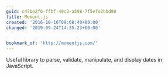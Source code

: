 ```yaml
---
guid: c47be2f6-ffbf-49c2-a598-7f5efe2bbd90
title: Moment.js
created: '2016-10-16T09:08:40+00:00'
changed: '2019-09-24T14:35:23+00:00'


bookmark_of: 'http://momentjs.com/'
---
```



Useful library to parse, validate, manipulate, and display dates in JavaScript.
